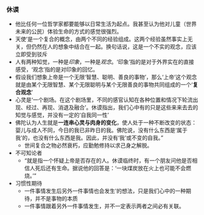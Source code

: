 ### 休谟
- 他比任何一位哲学家都要能够以日常生活为起点。我甚至认为他对儿童（世界未来的公民）体验生命的方式的感觉很强烈。
- 天使’是一个复合的概念，由两个不同的经验组成。这两个经验虽然事实上无关，但仍然在人的想象中结合在一起。换句话说，这是一个不实的观念，应该立即受到驳斥
- 人有两种知觉，一种是*印象*，一种是*观念*。‘印象’指的是对于外界实在的直接感受，‘观念’指的是对印象的回忆。
- 假设我们想象上帝是一个无限‘智慧、聪明、善良的事物’，那么‘上帝’这个观念就是由某个无限智慧、某个无限聪明与某个无限善良的事物共同组成的一个‘**复合观念**’
- 心灵是‘一个剧场。在这个剧场里，不同的感官认知在各种位置和情况下轮流出现、经过、再现、消退及融合’。休谟指出，我们心中有的只是这些来来去去的知觉与感觉，并没有一定的‘自我同一性’
- 佛陀认为人生就是**一连串心灵与肉身的变化**，使人处于一种不断改变的状态：婴儿与成人不同，今日的我已非昨日的我。佛陀说，没有什么东西是‘属于我’的，也没有什么东西是我。因此，并没有‘我’或不变的自我。”
	- 世间复合之物必然衰朽，应勤勉修持以求己身之解脱。
- 不可知论者
	- “就是指一个怀疑上帝是否存在的人。休谟临终时，有一个朋友问他是否相信人死后还有生命。据说他的回答是：‘一块煤炭放在火上也可能不会燃烧。’”
- 习惯性期待
	- 一件事情发生后另外一件事情也会发生’的想法，只是我们心中的一种期待，并不是事物的本质
	- 一件事情跟着另外一件事情发生，并不一定表示两者之间必有关联。